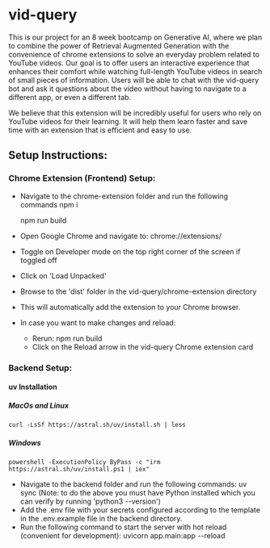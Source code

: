 # vid-query
This is our project for an 8 week bootcamp on Generative AI, where we plan to combine the power of Retrieval Augmented Generation with the convenience of chrome extensions to solve an everyday problem related to YouTube videos. Our goal is to offer users an interactive experience that enhances their comfort while watching full-length YouTube videos in search of small pieces of information. Users will be able to chat with the vid-query bot and ask it questions about the video without having to navigate to a different app, or even a different tab. 

We believe that this extension will be incredibly useful for users who rely on YouTube videos for their learning. It will help them learn faster and save time with an extension that is efficient and easy to use.

## Setup Instructions:

### Chrome Extension (Frontend) Setup:
- Navigate to the chrome-extension folder and run the following commands
    npm i
    
    npm run build
- Open Google Chrome and navigate to:
    chrome://extensions/
- Toggle on Developer mode on the top right corner of the screen if toggled off 
- Click on 'Load Unpacked'
- Browse to the 'dist' folder in the vid-query/chrome-extension directory
- This will automatically add the extension to your Chrome browser.
- In case you want to make changes and reload:
    - Rerun: npm run build
    - Click on the Reload arrow in the vid-query Chrome extension card

### Backend Setup:
#### uv Installation
##### MacOs and Linux
`curl -LsSf https://astral.sh/uv/install.sh | less`
##### Windows
`powershell -ExecutionPolicy ByPass -c "irm https://astral.sh/uv/install.ps1 | iex"`
- Navigate to the backend folder and run the following commands:
    uv sync
(Note: to do the above you must have Python installed which you can verify by running 'python3 --version')
- Add the .env file with your secrets configured according to the template in the .env.example file in the backend directory.
- Run the following command to start the server with hot reload (convenient for development):
    uvicorn app.main:app --reload
